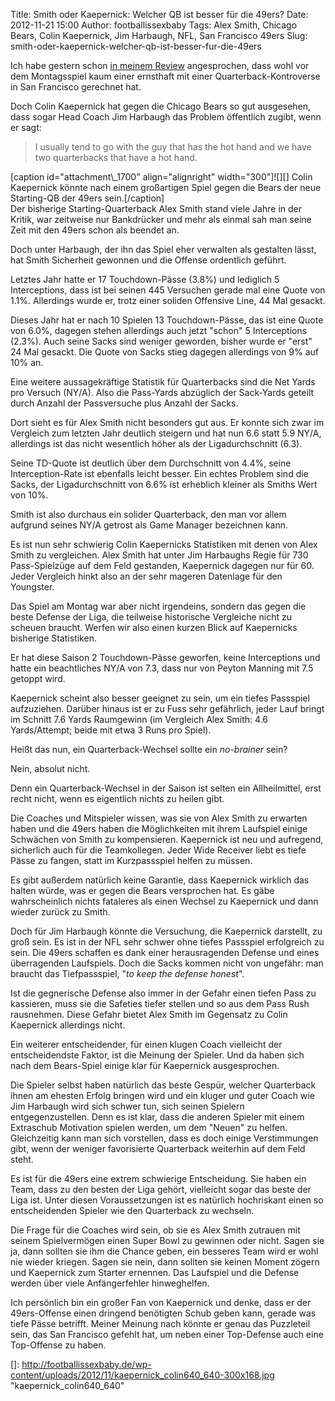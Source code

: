 Title: Smith oder Kaepernick: Welcher QB ist besser für die 49ers?
Date: 2012-11-21 15:00
Author: footballissexbaby
Tags: Alex Smith, Chicago Bears, Colin Kaepernick, Jim Harbaugh, NFL, San Francisco 49ers
Slug: smith-oder-kaepernick-welcher-qb-ist-besser-fur-die-49ers

Ich habe gestern schon [in meinem Review][] angesprochen, dass wohl vor
dem Montagsspiel kaum einer ernsthaft mit einer Quarterback-Kontroverse
in San Francisco gerechnet hat.

Doch Colin Kaepernick hat gegen die Chicago Bears so gut ausgesehen,
dass sogar Head Coach Jim Harbaugh das Problem öffentlich zugibt, wenn
er sagt:

> I usually tend to go with the guy that has the hot hand and we have
> two quarterbacks that have a hot hand.

<div>
[caption id="attachment\_1700" align="alignright" width="300"]![][]
Colin Kaepernick könnte nach einem großartigen Spiel gegen die Bears der
neue Starting-QB der 49ers sein.[/caption]

</div>
Der bisherige Starting-Quarterback Alex Smith stand viele Jahre in der
Kritik, war zeitweise nur Bankdrücker und mehr als einmal sah man seine
Zeit mit den 49ers schon als beendet an.

Doch unter Harbaugh, der ihn das Spiel eher verwalten als gestalten
lässt, hat Smith Sicherheit gewonnen und die Offense ordentlich geführt.

Letztes Jahr hatte er 17 Touchdown-Pässe (3.8%) und lediglich 5
Interceptions, dass ist bei seinen 445 Versuchen gerade mal eine Quote
von 1.1%. Allerdings wurde er, trotz einer soliden Offensive Line, 44
Mal gesackt.

Dieses Jahr hat er nach 10 Spielen 13 Touchdown-Pässe, das ist eine
Quote von 6.0%, dagegen stehen allerdings auch jetzt "schon" 5
Interceptions (2.3%). Auch seine Sacks sind weniger geworden, bisher
wurde er "erst" 24 Mal gesackt. Die Quote von Sacks stieg dagegen
allerdings von 9% auf 10% an.

Eine weitere aussagekräftige Statistik für Quarterbacks sind die Net
Yards pro Versuch (NY/A). Also die Pass-Yards abzüglich der Sack-Yards
geteilt durch Anzahl der Passversuche plus Anzahl der Sacks.

Dort sieht es für Alex Smith nicht besonders gut aus. Er konnte sich
zwar im Vergleich zum letzten Jahr deutlich steigern und hat nun 6.6
statt 5.9 NY/A, allerdings ist das nicht wesentlich höher als der
Ligadurchschnitt (6.3).

Seine TD-Quote ist deutlich über dem Durchschnitt von 4.4%, seine
Interception-Rate ist ebenfalls leicht besser. Ein echtes Problem sind
die Sacks, der Ligadurchschnitt von 6.6% ist erheblich kleiner als
Smiths Wert von 10%.

Smith ist also durchaus ein solider Quarterback, den man vor allem
aufgrund seines NY/A getrost als Game Manager bezeichnen kann.

Es ist nun sehr schwierig Colin Kaepernicks Statistiken mit denen von
Alex Smith zu vergleichen. Alex Smith hat unter Jim Harbaughs Regie für
730 Pass-Spielzüge auf dem Feld gestanden, Kaepernick dagegen nur für
60. Jeder Vergleich hinkt also an der sehr mageren Datenlage für den
Youngster.

Das Spiel am Montag war aber nicht irgendeins, sondern das gegen die
beste Defense der Liga, die teilweise historische Vergleiche nicht zu
scheuen braucht. Werfen wir also einen kurzen Blick auf Kaepernicks
bisherige Statistiken.

Er hat diese Saison 2 Touchdown-Pässe geworfen, keine Interceptions und
hatte ein beachtliches NY/A von 7.3, dass nur von Peyton Manning mit 7.5
getoppt wird.

Kaepernick scheint also besser geeignet zu sein, um ein tiefes Passspiel
aufzuziehen. Darüber hinaus ist er zu Fuss sehr gefährlich, jeder Lauf
bringt im Schnitt 7.6 Yards Raumgewinn (im Vergleich Alex Smith: 4.6
Yards/Attempt; beide mit etwa 3 Runs pro Spiel).

Heißt das nun, ein Quarterback-Wechsel sollte ein *no-brainer* sein?

Nein, absolut nicht.

Denn ein Quarterback-Wechsel in der Saison ist selten ein Allheilmittel,
erst recht nicht, wenn es eigentlich nichts zu heilen gibt.

Die Coaches und Mitspieler wissen, was sie von Alex Smith zu erwarten
haben und die 49ers haben die Möglichkeiten mit ihrem Laufspiel einige
Schwächen von Smith zu kompensieren. Kaepernick ist neu und aufregend,
sicherlich auch für die Teamkollegen. Jeder Wide Receiver liebt es tiefe
Pässe zu fangen, statt im Kurzpassspiel helfen zu müssen.

Es gibt außerdem natürlich keine Garantie, dass Kaepernick wirklich das
halten würde, was er gegen die Bears versprochen hat. Es gäbe
wahrscheinlich nichts fataleres als einen Wechsel zu Kaepernick und dann
wieder zurück zu Smith.

Doch für Jim Harbaugh könnte die Versuchung, die Kaepernick darstellt,
zu groß sein. Es ist in der NFL sehr schwer ohne tiefes Passspiel
erfolgreich zu sein. Die 49ers schaffen es dank einer herausragenden
Defense und eines überragenden Laufspiels. Doch die Sacks kommen nicht
von ungefähr: man braucht das Tiefpassspiel, "*to keep the defense
honest*".

Ist die gegnerische Defense also immer in der Gefahr einen tiefen Pass
zu kassieren, muss sie die Safeties tiefer stellen und so aus dem Pass
Rush rausnehmen. Diese Gefahr bietet Alex Smith im Gegensatz zu Colin
Kaepernick allerdings nicht.

Ein weiterer entscheidender, für einen klugen Coach vielleicht der
entscheidendste Faktor, ist die Meinung der Spieler. Und da haben sich
nach dem Bears-Spiel einige klar für Kaepernick ausgesprochen.

Die Spieler selbst haben natürlich das beste Gespür, welcher Quarterback
ihnen am ehesten Erfolg bringen wird und ein kluger und guter Coach wie
Jim Harbaugh wird sich schwer tun, sich seinen Spielern
entgegenzustellen. Denn es ist klar, dass die anderen Spieler mit einem
Extraschub Motivation spielen werden, um dem "Neuen" zu helfen.
Gleichzeitig kann man sich vorstellen, dass es doch einige Verstimmungen
gibt, wenn der weniger favorisierte Quarterback weiterhin auf dem Feld
steht.

Es ist für die 49ers eine extrem schwierige Entscheidung. Sie haben ein
Team, dass zu den besten der Liga gehört, vielleicht sogar das beste der
Liga ist. Unter diesen Voraussetzungen ist es natürlich hochriskant
einen so entscheidenden Spieler wie den Quarterback zu wechseln.

Die Frage für die Coaches wird sein, ob sie es Alex Smith zutrauen mit
seinem Spielvermögen einen Super Bowl zu gewinnen oder nicht. Sagen sie
ja, dann sollten sie ihm die Chance geben, ein besseres Team wird er
wohl nie wieder kriegen. Sagen sie nein, dann sollten sie keinen Moment
zögern und Kaepernick zum Starter ernennen. Das Laufspiel und die
Defense werden über viele Anfängerfehler hinweghelfen.

Ich persönlich bin ein großer Fan von Kaepernick und denke, dass er der
49ers-Offense einen dringend benötigten Schub geben kann, gerade was
tiefe Pässe betrifft. Meiner Meinung nach könnte er genau das Puzzleteil
sein, das San Francisco gefehlt hat, um neben einer Top-Defense auch
eine Top-Offense zu haben.

  [in meinem Review]: http://footballissexbaby.de/2012/11/nfl-in-zahlen-woche-11/
    "Die NFL in Zahlen: Woche 11"
  []: http://footballissexbaby.de/wp-content/uploads/2012/11/kaepernick_colin640_640-300x168.jpg
    "kaepernick_colin640_640"

